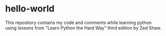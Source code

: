 # hello-world
This repository contains my code and comments while learning python using lessons from "Learn Python the Hard Way" third edition by Zed Shaw.
